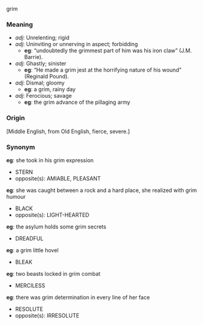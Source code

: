 grim
### Meaning
+ _adj_: Unrelenting; rigid
+ _adj_: Uninviting or unnerving in aspect; forbidding
    + __eg__: “undoubtedly the grimmest part of him was his iron claw” (J.M. Barrie).
+ _adj_: Ghastly; sinister
    + __eg__: “He made a grim jest at the horrifying nature of his wound” (Reginald Pound).
+ _adj_: Dismal; gloomy
    + __eg__: a grim, rainy day
+ _adj_: Ferocious; savage
    + __eg__: the grim advance of the pillaging army

### Origin

[Middle English, from Old English, fierce, severe.]

### Synonym

__eg__: she took in his grim expression

+ STERN
+ opposite(s): AMIABLE, PLEASANT

__eg__: she was caught between a rock and a hard place, she realized with grim humour

+ BLACK
+ opposite(s): LIGHT-HEARTED

__eg__: the asylum holds some grim secrets

+ DREADFUL

__eg__: a grim little hovel

+ BLEAK

__eg__: two beasts locked in grim combat

+ MERCILESS

__eg__: there was grim determination in every line of her face

+ RESOLUTE
+ opposite(s): IRRESOLUTE


